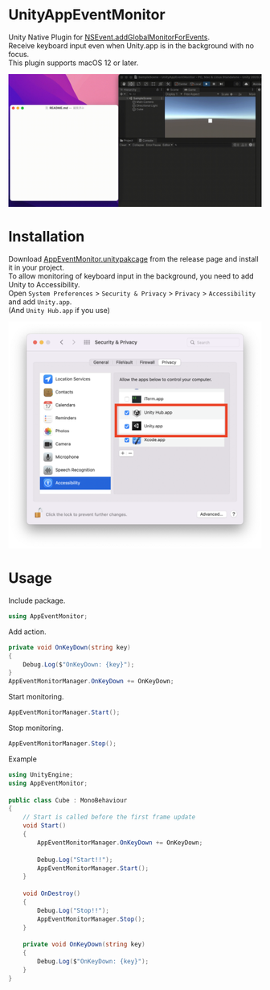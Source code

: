 # UnityAppEventMonitor

Unity Native Plugin for [NSEvent.addGlobalMonitorForEvents](https://developer.apple.com/documentation/appkit/nsevent/1535472-addglobalmonitorforevents).  
Receive keyboard input even when Unity.app is in the background with no focus.  
This plugin supports macOS 12 or later.  

![helloworld](docs/videos/helloworld.gif)  

# Installation
Download [AppEventMonitor.unitypakcage](https://github.com/fuziki/UnityAppEventMonitor/releases/download/0.1.0/AppEventMonitor.unitypackage) from the release page and install it in your project.  
To allow monitoring of keyboard input in the background, you need to add Unity to Accessibility.  
Open `System Preferences` > `Security & Privacy` > `Privacy` > `Accessibility` and add `Unity.app`.  
(And `Unity Hub.app` if you use)  

![accessibility](docs/images/accessibility.png)  

# Usage

Include package.

```cs
using AppEventMonitor;
```

Add action.


```cs
private void OnKeyDown(string key)
{
    Debug.Log($"OnKeyDown: {key}");
}
AppEventMonitorManager.OnKeyDown += OnKeyDown;
```

Start monitoring.

```cs
AppEventMonitorManager.Start();
```

Stop monitoring.

```cs
AppEventMonitorManager.Stop();
```

Example

```cs
using UnityEngine;
using AppEventMonitor;

public class Cube : MonoBehaviour
{
    // Start is called before the first frame update
    void Start()
    {
        AppEventMonitorManager.OnKeyDown += OnKeyDown;

        Debug.Log("Start!!");
        AppEventMonitorManager.Start();
    }

    void OnDestroy()
    {
        Debug.Log("Stop!!");
        AppEventMonitorManager.Stop();
    }

    private void OnKeyDown(string key)
    {
        Debug.Log($"OnKeyDown: {key}");
    }
}
```
